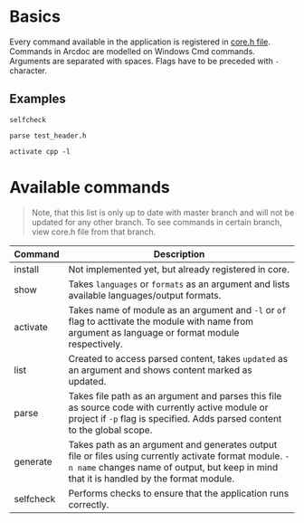 # Basics
Every command available in the application is registered in [core.h file](include/core.h.md). Commands in Arcdoc are modelled on Windows Cmd commands.
Arguments are separated with spaces. Flags have to be preceded with `-` character.
## Examples
```
selfcheck

parse test_header.h

activate cpp -l
```
# Available commands
> Note, that  this list is only up to date with master branch and will not be updated for any other branch. 
To see commands in certain branch, view core.h file from that branch.

| Command   | Description |
| --------- | ----------- |
| install   | Not implemented yet, but already registered in core. |
| show      | Takes `languages` or `formats` as an argument and lists available languages/output formats. |
| activate  | Takes name of module as an argument and `-l` or `of` flag to acttivate the module with name from argument as language or format module respectively. |
| list      | Created to access parsed content, takes `updated` as an argument and shows content marked as updated. |
| parse     | Takes file path as an argument and parses this file as source code with currently active module or project if `-p` flag is specified. Adds parsed content to the global scope. |
| generate  | Takes path as an argument and generates output file or files using currently activate format module. `-n name` changes name of output, but keep in mind that it is handled by the format module. |
| selfcheck | Performs checks to ensure that the application runs correctly. |
